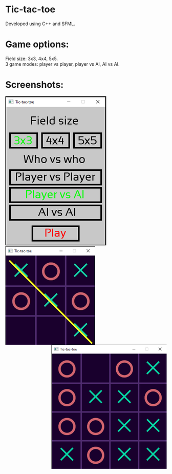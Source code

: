 # Tic-tac-toe
Developed using C++ and SFML.
# Game options:
Field size: 3x3, 4x4, 5x5.
<br/>
3 game modes: player vs player, player vs AI, AI vs AI.
# Screenshots:
<img src="images/TTT_menu.PNG"/>
<img src="images/TTT_3x3.png" width="280" align="left"/>
<img src="images/TTT_4x4.png" width="360" align="right"/>
